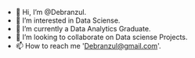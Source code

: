 - 👋 Hi, I’m @Debranzul.
- 👀 I’m interested in Data Sciense.
- 🌱 I’m currently a Data Analytics Graduate.
- 💞️ I’m looking to collaborate on  Data sciense Projects.
- 📫 How to reach me 'Debranzul@gmail.com'.


<!---
Debranzul/Debranzul is a ✨ special ✨ repository because its `README.md` (this file) appears on your GitHub profile.
You can click the Preview link to take a look at your changes.
--->
